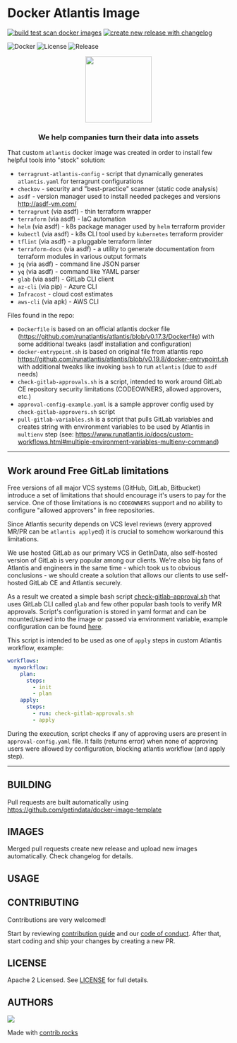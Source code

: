 # Docker Atlantis Image

<!--- Build Badges -->
[![build test scan docker images](https://github.com/getindata/docker-atlantis/actions/workflows/pr_opened.yml/badge.svg)](https://github.com/getindata/docker-atlantis/actions/workflows/pr_opened.yml)
[![create new release with changelog](https://github.com/getindata/docker-atlantis/actions/workflows/release.yml/badge.svg)](https://github.com/getindata/docker-atlantis/actions/workflows/release.yml)

<!--- Replace repository name -->
![Docker](https://badgen.net/badge/icon/docker?icon=docker&label)
![License](https://badgen.net/github/license/getindata/docker-atlantis/)
![Release](https://badgen.net/github/release/getindata/docker-atlantis/)


<p align="center">
  <img height="150" src="https://getindata.com/img/logo.svg">
  <h3 align="center">We help companies turn their data into assets</h3>
</p>

That custom `atlantis` docker image was created in order to install few helpful tools into "stock" solution:
- `terragrunt-atlantis-config` - script that dynamically generates `atlantis.yaml` for terragrunt configurations
- `checkov` - security and "best-practice" scanner (static code analysis)
- `asdf` - version manager used to install needed packeges and versions <http://asdf-vm.com/>
- `terragrunt` (via asdf) - thin terraform wrapper
- `terraform` (via asdf) - IaC automation
- `helm` (via asdf) - k8s package manager used by `helm` terraform provider
- `kubectl` (via asdf) - k8s CLI tool used by `kubernetes` terraform provider
- `tflint` (via asdf) - a pluggable terraform linter
- `terraform-docs` (via asdf) - a utility to generate documentation from terraform modules in various output formats
- `jq` (via asdf) - command line JSON parser
- `yq` (via asdf) - command like YAML parser
- `glab` (via asdf) - GitLab CLI client
- `az-cli` (via pip) - Azure CLI
- `Infracost` - cloud cost estimates
- `aws-cli` (via apk) - AWS CLI

Files found in the repo:
- `Dockerfile` is based on an official atlantis docker file (<https://github.com/runatlantis/atlantis/blob/v0.17.3/Dockerfile>) with some additional tweaks (asdf installation and configuration)
- `docker-entrypoint.sh` is based on original file from atlantis repo <https://github.com/runatlantis/atlantis/blob/v0.19.8/docker-entrypoint.sh> with additional tweaks like invoking `bash` to run `atlantis` (due to `asdf` needs)
- `check-gitlab-approvals.sh` is a script, intended to work around GitLab CE repository security limitations (CODEOWNERS, allowed approvers, etc.)
- `approval-config-example.yaml` is a sample approver config used by `check-gitlab-approvers.sh` script
- `pull-gitlab-variables.sh` is a script that pulls GitLab variables and creates string with environment variables to be used by Atlantis in `multienv` step (see: https://www.runatlantis.io/docs/custom-workflows.html#multiple-environment-variables-multienv-command)

---

## Work around Free GitLab limitations

Free versions of all major VCS systems (GitHub, GitLab, Bitbucket) introduce a set of limitations that should encourage it's users to pay for the service. One of those limitations is no `CODEOWNERS` support
and no ability to configure "allowed approvers" in free repositories.

Since Atlantis security depends on VCS level reviews (every approved MR/PR can be `atlantis apply`ed) it is crucial to somehow workaround this limitations.

We use hosted GitLab as our primary VCS in GetInData, also self-hosted version of GitLab is very popular among our clients. We're also big fans of Atlantis and engineers in the same time - which took us to obvious conclusions -
we should create a solution that allows our clients to use self-hosted GitLab CE and Atlantis securely.

As a result we created a simple bash script [check-gitlab-approval.sh](check-gitlab-approvals.sh) that uses GitLab CLI called `glab` and few other popular bash tools to verify MR approvals. Script's configuration is stored in
yaml format and can be mounted/saved into the image or passed via environment variable, example configuration can be found [here](approval-config-example.yaml).

This script is intended to be used as one of `apply` steps in custom Atlantis workflow, example:

```yaml
workflows:
  myworkflow:
    plan:
      steps:
        - init
        - plan
    apply:
      steps:
        - run: check-gitlab-approvals.sh
        - apply
```

During the execution, script checks if any of approving users are present in `approval-config.yaml` file. It fails (returns error) when none of approving users were allowed by configuration, blocking atlantis workflow (and apply step).

---

## BUILDING

Pull requests are built automatically using https://github.com/getindata/docker-image-template

## IMAGES

Merged pull requests create new release and upload new images automatically. Check changelog for details.

## USAGE

## CONTRIBUTING

Contributions are very welcomed!

Start by reviewing [contribution guide](CONTRIBUTING.md) and our [code of conduct](CODE_OF_CONDUCT.md). After that, start coding and ship your changes by creating a new PR.

## LICENSE

Apache 2 Licensed. See [LICENSE](LICENSE) for full details.

## AUTHORS

<!--- Replace repository name -->
<a href="https://github.com/getindata/docker-atlantis/graphs/contributors">
  <img src="https://contrib.rocks/image?repo=getindata/docker-atlantis" />
</a>

Made with [contrib.rocks](https://contrib.rocks)
